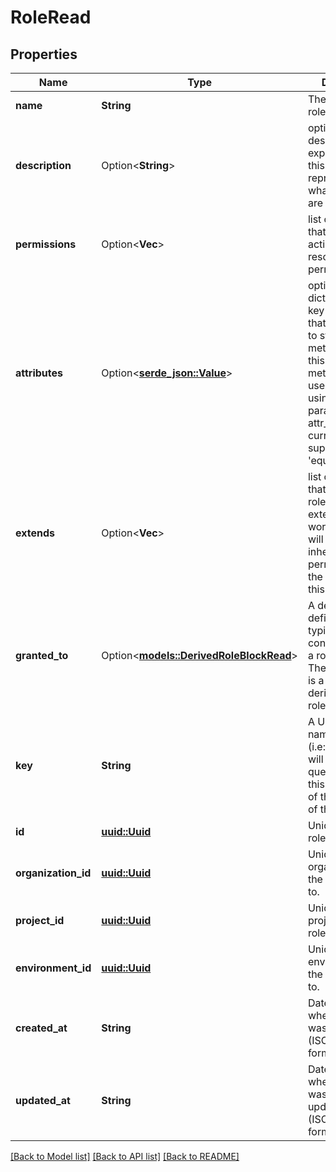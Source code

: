# RoleRead

## Properties

Name | Type | Description | Notes
------------ | ------------- | ------------- | -------------
**name** | **String** | The name of the role | 
**description** | Option<**String**> | optional description string explaining what this role represents, or what permissions are granted to it. | [optional]
**permissions** | Option<**Vec<String>**> | list of action keys that define what actions this resource role is permitted to do | [optional]
**attributes** | Option<[**serde_json::Value**](.md)> | optional dictionary of key-value pairs that can be used to store arbitrary metadata about this role. This metadata can be used to filter role using query parameters with attr_ prefix, currently supports only 'equals' operator | [optional]
**extends** | Option<**Vec<String>**> | list of role keys that define what roles this role extends. In other words: this role will automatically inherit all the permissions of the given roles in this list. | [optional]
**granted_to** | Option<[**models::DerivedRoleBlockRead**](DerivedRoleBlockRead.md)> |          A derived role defintion block, typically contained whithin a role definition.         The derived role is a role that is derived from the role definition.          | [optional][default to {}]
**key** | **String** | A URL-friendly name of the role (i.e: slug). You will be able to query later using this key instead of the id (UUID) of the role. | 
**id** | [**uuid::Uuid**](uuid::Uuid.md) | Unique id of the role | 
**organization_id** | [**uuid::Uuid**](uuid::Uuid.md) | Unique id of the organization that the role belongs to. | 
**project_id** | [**uuid::Uuid**](uuid::Uuid.md) | Unique id of the project that the role belongs to. | 
**environment_id** | [**uuid::Uuid**](uuid::Uuid.md) | Unique id of the environment that the role belongs to. | 
**created_at** | **String** | Date and time when the role was created (ISO_8601 format). | 
**updated_at** | **String** | Date and time when the role was last updated/modified (ISO_8601 format). | 

[[Back to Model list]](../README.md#documentation-for-models) [[Back to API list]](../README.md#documentation-for-api-endpoints) [[Back to README]](../README.md)


